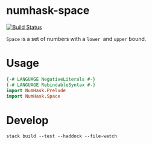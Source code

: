 numhask-space
===

[![Build Status](https://travis-ci.org/tonyday567/numhask-space.svg)](https://travis-ci.org/tonyday567/numhask-space)

`Space` is a set of numbers with a `lower `and `upper` bound.

Usage
===

``` haskell
{-# LANGUAGE NegativeLiterals #-}
{-# LANGUAGE RebindableSyntax #-}
import NumHask.Prelude
import NumHask.Space
```

Develop
===

```
stack build --test --haddock --file-watch
```
